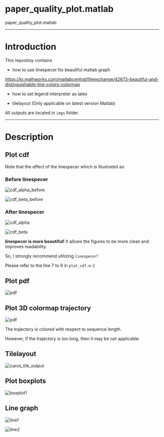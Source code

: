 # paper_quality_plot.matlab

paper_quality_plot.matlab

---

# Introduction

This repositoy contains 

* how to use linespecer for beautiful matlab graph

https://kr.mathworks.com/matlabcentral/fileexchange/42673-beautiful-and-distinguishable-line-colors-colormap

* how to set legend interpreter as latex

* tilelayout (Only applicable on latest version Matlab)

All outputs are located in `imgs` folder.

---

# Description

## Plot cdf

Note that the effect of the linespecer which is illustrated as: 

### Before linespecer

![cdf_alpha_before](./imgs/total_cdf_alpha_before.png)

![cdf_beta_before](./imgs/total_cdf_beta_before.png)

### After linespecer

![cdf_alpha](./imgs/total_cdf_alpha.png)

![cdf_beta](./imgs/total_cdf_beta.png)

**linespecer is more beautiful!** It allows the figures to be more clean and improves readability.

So, I strongly recommend utilizing `linespecer`!

Please refer to the line 7 to 9 in `plot_cdf.m`  :) 

## Plot pdf

![pdf](./imgs/erasor_pdf_diff_percentage.png)


## Plot 3D colormap trajectory

![pdf](./imgs/Navigation_trajectory.png)

The trajectory is colored with respect to sequence length.

However, if the trajectory is too long, then it may be not applicable.

## Tilelayout

![caros_tile_output](imgs/caros_tile_output.png)

## Plot boxplots

![boxplot1](./imgs/boxplot1.png)

## Line graph

![line1](./imgs/erasor_ground_percentage.png)

![line2](./imgs/erasor_ground_rejection.png)
